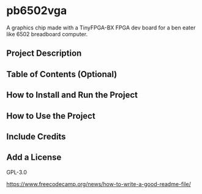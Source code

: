 # pb6502vga
A graphics chip made with a TinyFPGA-BX FPGA dev board for a ben eater like 6502 breadboard computer.

## Project Description

## Table of Contents (Optional)

## How to Install and Run the Project

## How to Use the Project

## Include Credits

## Add a License
GPL-3.0


https://www.freecodecamp.org/news/how-to-write-a-good-readme-file/